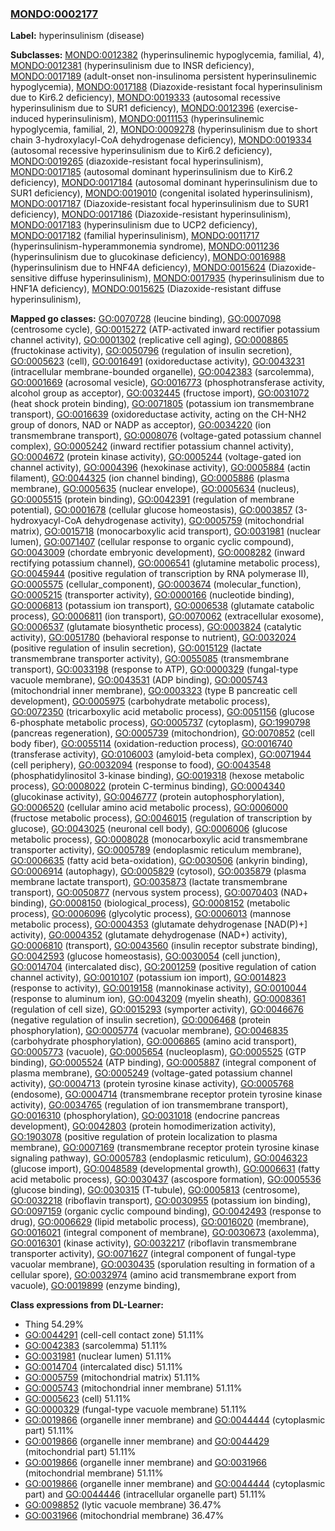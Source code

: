 
### [MONDO:0002177](http://purl.obolibrary.org/obo/MONDO_0002177)
**Label:** hyperinsulinism (disease)

**Subclasses:** [MONDO:0012382](http://purl.obolibrary.org/obo/MONDO_0012382) (hyperinsulinemic hypoglycemia, familial, 4), [MONDO:0012381](http://purl.obolibrary.org/obo/MONDO_0012381) (hyperinsulinism due to INSR deficiency), [MONDO:0017189](http://purl.obolibrary.org/obo/MONDO_0017189) (adult-onset non-insulinoma persistent hyperinsulinemic hypoglycemia), [MONDO:0017188](http://purl.obolibrary.org/obo/MONDO_0017188) (Diazoxide-resistant focal hyperinsulinism due to Kir6.2 deficiency), [MONDO:0019333](http://purl.obolibrary.org/obo/MONDO_0019333) (autosomal recessive hyperinsulinism due to SUR1 deficiency), [MONDO:0012396](http://purl.obolibrary.org/obo/MONDO_0012396) (exercise-induced hyperinsulinism), [MONDO:0011153](http://purl.obolibrary.org/obo/MONDO_0011153) (hyperinsulinemic hypoglycemia, familial, 2), [MONDO:0009278](http://purl.obolibrary.org/obo/MONDO_0009278) (hyperinsulinism due to short chain 3-hydroxylacyl-CoA dehydrogenase deficiency), [MONDO:0019334](http://purl.obolibrary.org/obo/MONDO_0019334) (autosomal recessive hyperinsulinism due to Kir6.2 deficiency), [MONDO:0019265](http://purl.obolibrary.org/obo/MONDO_0019265) (diazoxide-resistant focal hyperinsulinism), [MONDO:0017185](http://purl.obolibrary.org/obo/MONDO_0017185) (autosomal dominant hyperinsulinism due to Kir6.2 deficiency), [MONDO:0017184](http://purl.obolibrary.org/obo/MONDO_0017184) (autosomal dominant hyperinsulinism due to SUR1 deficiency), [MONDO:0019010](http://purl.obolibrary.org/obo/MONDO_0019010) (congenital isolated hyperinsulinism), [MONDO:0017187](http://purl.obolibrary.org/obo/MONDO_0017187) (Diazoxide-resistant focal hyperinsulinism due to SUR1 deficiency), [MONDO:0017186](http://purl.obolibrary.org/obo/MONDO_0017186) (Diazoxide-resistant hyperinsulinism), [MONDO:0017183](http://purl.obolibrary.org/obo/MONDO_0017183) (hyperinsulinism due to UCP2 deficiency), [MONDO:0017182](http://purl.obolibrary.org/obo/MONDO_0017182) (familial hyperinsulinism), [MONDO:0011717](http://purl.obolibrary.org/obo/MONDO_0011717) (hyperinsulinism-hyperammonemia syndrome), [MONDO:0011236](http://purl.obolibrary.org/obo/MONDO_0011236) (hyperinsulinism due to glucokinase deficiency), [MONDO:0016988](http://purl.obolibrary.org/obo/MONDO_0016988) (hyperinsulinism due to HNF4A deficiency), [MONDO:0015624](http://purl.obolibrary.org/obo/MONDO_0015624) (Diazoxide-sensitive diffuse hyperinsulinism), [MONDO:0017935](http://purl.obolibrary.org/obo/MONDO_0017935) (hyperinsulinism due to HNF1A deficiency), [MONDO:0015625](http://purl.obolibrary.org/obo/MONDO_0015625) (Diazoxide-resistant diffuse hyperinsulinism), 

**Mapped go classes:** [GO:0070728](http://purl.obolibrary.org/obo/GO_0070728) (leucine binding), [GO:0007098](http://purl.obolibrary.org/obo/GO_0007098) (centrosome cycle), [GO:0015272](http://purl.obolibrary.org/obo/GO_0015272) (ATP-activated inward rectifier potassium channel activity), [GO:0001302](http://purl.obolibrary.org/obo/GO_0001302) (replicative cell aging), [GO:0008865](http://purl.obolibrary.org/obo/GO_0008865) (fructokinase activity), [GO:0050796](http://purl.obolibrary.org/obo/GO_0050796) (regulation of insulin secretion), [GO:0005623](http://purl.obolibrary.org/obo/GO_0005623) (cell), [GO:0016491](http://purl.obolibrary.org/obo/GO_0016491) (oxidoreductase activity), [GO:0043231](http://purl.obolibrary.org/obo/GO_0043231) (intracellular membrane-bounded organelle), [GO:0042383](http://purl.obolibrary.org/obo/GO_0042383) (sarcolemma), [GO:0001669](http://purl.obolibrary.org/obo/GO_0001669) (acrosomal vesicle), [GO:0016773](http://purl.obolibrary.org/obo/GO_0016773) (phosphotransferase activity, alcohol group as acceptor), [GO:0032445](http://purl.obolibrary.org/obo/GO_0032445) (fructose import), [GO:0031072](http://purl.obolibrary.org/obo/GO_0031072) (heat shock protein binding), [GO:0071805](http://purl.obolibrary.org/obo/GO_0071805) (potassium ion transmembrane transport), [GO:0016639](http://purl.obolibrary.org/obo/GO_0016639) (oxidoreductase activity, acting on the CH-NH2 group of donors, NAD or NADP as acceptor), [GO:0034220](http://purl.obolibrary.org/obo/GO_0034220) (ion transmembrane transport), [GO:0008076](http://purl.obolibrary.org/obo/GO_0008076) (voltage-gated potassium channel complex), [GO:0005242](http://purl.obolibrary.org/obo/GO_0005242) (inward rectifier potassium channel activity), [GO:0004672](http://purl.obolibrary.org/obo/GO_0004672) (protein kinase activity), [GO:0005244](http://purl.obolibrary.org/obo/GO_0005244) (voltage-gated ion channel activity), [GO:0004396](http://purl.obolibrary.org/obo/GO_0004396) (hexokinase activity), [GO:0005884](http://purl.obolibrary.org/obo/GO_0005884) (actin filament), [GO:0044325](http://purl.obolibrary.org/obo/GO_0044325) (ion channel binding), [GO:0005886](http://purl.obolibrary.org/obo/GO_0005886) (plasma membrane), [GO:0005635](http://purl.obolibrary.org/obo/GO_0005635) (nuclear envelope), [GO:0005634](http://purl.obolibrary.org/obo/GO_0005634) (nucleus), [GO:0005515](http://purl.obolibrary.org/obo/GO_0005515) (protein binding), [GO:0042391](http://purl.obolibrary.org/obo/GO_0042391) (regulation of membrane potential), [GO:0001678](http://purl.obolibrary.org/obo/GO_0001678) (cellular glucose homeostasis), [GO:0003857](http://purl.obolibrary.org/obo/GO_0003857) (3-hydroxyacyl-CoA dehydrogenase activity), [GO:0005759](http://purl.obolibrary.org/obo/GO_0005759) (mitochondrial matrix), [GO:0015718](http://purl.obolibrary.org/obo/GO_0015718) (monocarboxylic acid transport), [GO:0031981](http://purl.obolibrary.org/obo/GO_0031981) (nuclear lumen), [GO:0071407](http://purl.obolibrary.org/obo/GO_0071407) (cellular response to organic cyclic compound), [GO:0043009](http://purl.obolibrary.org/obo/GO_0043009) (chordate embryonic development), [GO:0008282](http://purl.obolibrary.org/obo/GO_0008282) (inward rectifying potassium channel), [GO:0006541](http://purl.obolibrary.org/obo/GO_0006541) (glutamine metabolic process), [GO:0045944](http://purl.obolibrary.org/obo/GO_0045944) (positive regulation of transcription by RNA polymerase II), [GO:0005575](http://purl.obolibrary.org/obo/GO_0005575) (cellular_component), [GO:0003674](http://purl.obolibrary.org/obo/GO_0003674) (molecular_function), [GO:0005215](http://purl.obolibrary.org/obo/GO_0005215) (transporter activity), [GO:0000166](http://purl.obolibrary.org/obo/GO_0000166) (nucleotide binding), [GO:0006813](http://purl.obolibrary.org/obo/GO_0006813) (potassium ion transport), [GO:0006538](http://purl.obolibrary.org/obo/GO_0006538) (glutamate catabolic process), [GO:0006811](http://purl.obolibrary.org/obo/GO_0006811) (ion transport), [GO:0070062](http://purl.obolibrary.org/obo/GO_0070062) (extracellular exosome), [GO:0006537](http://purl.obolibrary.org/obo/GO_0006537) (glutamate biosynthetic process), [GO:0003824](http://purl.obolibrary.org/obo/GO_0003824) (catalytic activity), [GO:0051780](http://purl.obolibrary.org/obo/GO_0051780) (behavioral response to nutrient), [GO:0032024](http://purl.obolibrary.org/obo/GO_0032024) (positive regulation of insulin secretion), [GO:0015129](http://purl.obolibrary.org/obo/GO_0015129) (lactate transmembrane transporter activity), [GO:0055085](http://purl.obolibrary.org/obo/GO_0055085) (transmembrane transport), [GO:0033198](http://purl.obolibrary.org/obo/GO_0033198) (response to ATP), [GO:0000329](http://purl.obolibrary.org/obo/GO_0000329) (fungal-type vacuole membrane), [GO:0043531](http://purl.obolibrary.org/obo/GO_0043531) (ADP binding), [GO:0005743](http://purl.obolibrary.org/obo/GO_0005743) (mitochondrial inner membrane), [GO:0003323](http://purl.obolibrary.org/obo/GO_0003323) (type B pancreatic cell development), [GO:0005975](http://purl.obolibrary.org/obo/GO_0005975) (carbohydrate metabolic process), [GO:0072350](http://purl.obolibrary.org/obo/GO_0072350) (tricarboxylic acid metabolic process), [GO:0051156](http://purl.obolibrary.org/obo/GO_0051156) (glucose 6-phosphate metabolic process), [GO:0005737](http://purl.obolibrary.org/obo/GO_0005737) (cytoplasm), [GO:1990798](http://purl.obolibrary.org/obo/GO_1990798) (pancreas regeneration), [GO:0005739](http://purl.obolibrary.org/obo/GO_0005739) (mitochondrion), [GO:0070852](http://purl.obolibrary.org/obo/GO_0070852) (cell body fiber), [GO:0055114](http://purl.obolibrary.org/obo/GO_0055114) (oxidation-reduction process), [GO:0016740](http://purl.obolibrary.org/obo/GO_0016740) (transferase activity), [GO:0106003](http://purl.obolibrary.org/obo/GO_0106003) (amyloid-beta complex), [GO:0071944](http://purl.obolibrary.org/obo/GO_0071944) (cell periphery), [GO:0032094](http://purl.obolibrary.org/obo/GO_0032094) (response to food), [GO:0043548](http://purl.obolibrary.org/obo/GO_0043548) (phosphatidylinositol 3-kinase binding), [GO:0019318](http://purl.obolibrary.org/obo/GO_0019318) (hexose metabolic process), [GO:0008022](http://purl.obolibrary.org/obo/GO_0008022) (protein C-terminus binding), [GO:0004340](http://purl.obolibrary.org/obo/GO_0004340) (glucokinase activity), [GO:0046777](http://purl.obolibrary.org/obo/GO_0046777) (protein autophosphorylation), [GO:0006520](http://purl.obolibrary.org/obo/GO_0006520) (cellular amino acid metabolic process), [GO:0006000](http://purl.obolibrary.org/obo/GO_0006000) (fructose metabolic process), [GO:0046015](http://purl.obolibrary.org/obo/GO_0046015) (regulation of transcription by glucose), [GO:0043025](http://purl.obolibrary.org/obo/GO_0043025) (neuronal cell body), [GO:0006006](http://purl.obolibrary.org/obo/GO_0006006) (glucose metabolic process), [GO:0008028](http://purl.obolibrary.org/obo/GO_0008028) (monocarboxylic acid transmembrane transporter activity), [GO:0005789](http://purl.obolibrary.org/obo/GO_0005789) (endoplasmic reticulum membrane), [GO:0006635](http://purl.obolibrary.org/obo/GO_0006635) (fatty acid beta-oxidation), [GO:0030506](http://purl.obolibrary.org/obo/GO_0030506) (ankyrin binding), [GO:0006914](http://purl.obolibrary.org/obo/GO_0006914) (autophagy), [GO:0005829](http://purl.obolibrary.org/obo/GO_0005829) (cytosol), [GO:0035879](http://purl.obolibrary.org/obo/GO_0035879) (plasma membrane lactate transport), [GO:0035873](http://purl.obolibrary.org/obo/GO_0035873) (lactate transmembrane transport), [GO:0050877](http://purl.obolibrary.org/obo/GO_0050877) (nervous system process), [GO:0070403](http://purl.obolibrary.org/obo/GO_0070403) (NAD+ binding), [GO:0008150](http://purl.obolibrary.org/obo/GO_0008150) (biological_process), [GO:0008152](http://purl.obolibrary.org/obo/GO_0008152) (metabolic process), [GO:0006096](http://purl.obolibrary.org/obo/GO_0006096) (glycolytic process), [GO:0006013](http://purl.obolibrary.org/obo/GO_0006013) (mannose metabolic process), [GO:0004353](http://purl.obolibrary.org/obo/GO_0004353) (glutamate dehydrogenase [NAD(P)+] activity), [GO:0004352](http://purl.obolibrary.org/obo/GO_0004352) (glutamate dehydrogenase (NAD+) activity), [GO:0006810](http://purl.obolibrary.org/obo/GO_0006810) (transport), [GO:0043560](http://purl.obolibrary.org/obo/GO_0043560) (insulin receptor substrate binding), [GO:0042593](http://purl.obolibrary.org/obo/GO_0042593) (glucose homeostasis), [GO:0030054](http://purl.obolibrary.org/obo/GO_0030054) (cell junction), [GO:0014704](http://purl.obolibrary.org/obo/GO_0014704) (intercalated disc), [GO:2001259](http://purl.obolibrary.org/obo/GO_2001259) (positive regulation of cation channel activity), [GO:0010107](http://purl.obolibrary.org/obo/GO_0010107) (potassium ion import), [GO:0014823](http://purl.obolibrary.org/obo/GO_0014823) (response to activity), [GO:0019158](http://purl.obolibrary.org/obo/GO_0019158) (mannokinase activity), [GO:0010044](http://purl.obolibrary.org/obo/GO_0010044) (response to aluminum ion), [GO:0043209](http://purl.obolibrary.org/obo/GO_0043209) (myelin sheath), [GO:0008361](http://purl.obolibrary.org/obo/GO_0008361) (regulation of cell size), [GO:0015293](http://purl.obolibrary.org/obo/GO_0015293) (symporter activity), [GO:0046676](http://purl.obolibrary.org/obo/GO_0046676) (negative regulation of insulin secretion), [GO:0006468](http://purl.obolibrary.org/obo/GO_0006468) (protein phosphorylation), [GO:0005774](http://purl.obolibrary.org/obo/GO_0005774) (vacuolar membrane), [GO:0046835](http://purl.obolibrary.org/obo/GO_0046835) (carbohydrate phosphorylation), [GO:0006865](http://purl.obolibrary.org/obo/GO_0006865) (amino acid transport), [GO:0005773](http://purl.obolibrary.org/obo/GO_0005773) (vacuole), [GO:0005654](http://purl.obolibrary.org/obo/GO_0005654) (nucleoplasm), [GO:0005525](http://purl.obolibrary.org/obo/GO_0005525) (GTP binding), [GO:0005524](http://purl.obolibrary.org/obo/GO_0005524) (ATP binding), [GO:0005887](http://purl.obolibrary.org/obo/GO_0005887) (integral component of plasma membrane), [GO:0005249](http://purl.obolibrary.org/obo/GO_0005249) (voltage-gated potassium channel activity), [GO:0004713](http://purl.obolibrary.org/obo/GO_0004713) (protein tyrosine kinase activity), [GO:0005768](http://purl.obolibrary.org/obo/GO_0005768) (endosome), [GO:0004714](http://purl.obolibrary.org/obo/GO_0004714) (transmembrane receptor protein tyrosine kinase activity), [GO:0034765](http://purl.obolibrary.org/obo/GO_0034765) (regulation of ion transmembrane transport), [GO:0016310](http://purl.obolibrary.org/obo/GO_0016310) (phosphorylation), [GO:0031018](http://purl.obolibrary.org/obo/GO_0031018) (endocrine pancreas development), [GO:0042803](http://purl.obolibrary.org/obo/GO_0042803) (protein homodimerization activity), [GO:1903078](http://purl.obolibrary.org/obo/GO_1903078) (positive regulation of protein localization to plasma membrane), [GO:0007169](http://purl.obolibrary.org/obo/GO_0007169) (transmembrane receptor protein tyrosine kinase signaling pathway), [GO:0005783](http://purl.obolibrary.org/obo/GO_0005783) (endoplasmic reticulum), [GO:0046323](http://purl.obolibrary.org/obo/GO_0046323) (glucose import), [GO:0048589](http://purl.obolibrary.org/obo/GO_0048589) (developmental growth), [GO:0006631](http://purl.obolibrary.org/obo/GO_0006631) (fatty acid metabolic process), [GO:0030437](http://purl.obolibrary.org/obo/GO_0030437) (ascospore formation), [GO:0005536](http://purl.obolibrary.org/obo/GO_0005536) (glucose binding), [GO:0030315](http://purl.obolibrary.org/obo/GO_0030315) (T-tubule), [GO:0005813](http://purl.obolibrary.org/obo/GO_0005813) (centrosome), [GO:0032218](http://purl.obolibrary.org/obo/GO_0032218) (riboflavin transport), [GO:0030955](http://purl.obolibrary.org/obo/GO_0030955) (potassium ion binding), [GO:0097159](http://purl.obolibrary.org/obo/GO_0097159) (organic cyclic compound binding), [GO:0042493](http://purl.obolibrary.org/obo/GO_0042493) (response to drug), [GO:0006629](http://purl.obolibrary.org/obo/GO_0006629) (lipid metabolic process), [GO:0016020](http://purl.obolibrary.org/obo/GO_0016020) (membrane), [GO:0016021](http://purl.obolibrary.org/obo/GO_0016021) (integral component of membrane), [GO:0030673](http://purl.obolibrary.org/obo/GO_0030673) (axolemma), [GO:0016301](http://purl.obolibrary.org/obo/GO_0016301) (kinase activity), [GO:0032217](http://purl.obolibrary.org/obo/GO_0032217) (riboflavin transmembrane transporter activity), [GO:0071627](http://purl.obolibrary.org/obo/GO_0071627) (integral component of fungal-type vacuolar membrane), [GO:0030435](http://purl.obolibrary.org/obo/GO_0030435) (sporulation resulting in formation of a cellular spore), [GO:0032974](http://purl.obolibrary.org/obo/GO_0032974) (amino acid transmembrane export from vacuole), [GO:0019899](http://purl.obolibrary.org/obo/GO_0019899) (enzyme binding), 

**Class expressions from DL-Learner:**

- Thing 54.29%
- [GO:0044291](http://purl.obolibrary.org/obo/GO_0044291) (cell-cell contact zone) 51.11%
- [GO:0042383](http://purl.obolibrary.org/obo/GO_0042383) (sarcolemma) 51.11%
- [GO:0031981](http://purl.obolibrary.org/obo/GO_0031981) (nuclear lumen) 51.11%
- [GO:0014704](http://purl.obolibrary.org/obo/GO_0014704) (intercalated disc) 51.11%
- [GO:0005759](http://purl.obolibrary.org/obo/GO_0005759) (mitochondrial matrix) 51.11%
- [GO:0005743](http://purl.obolibrary.org/obo/GO_0005743) (mitochondrial inner membrane) 51.11%
- [GO:0005623](http://purl.obolibrary.org/obo/GO_0005623) (cell) 51.11%
- [GO:0000329](http://purl.obolibrary.org/obo/GO_0000329) (fungal-type vacuole membrane) 51.11%
- [GO:0019866](http://purl.obolibrary.org/obo/GO_0019866) (organelle inner membrane) and [GO:0044444](http://purl.obolibrary.org/obo/GO_0044444) (cytoplasmic part) 51.11%
- [GO:0019866](http://purl.obolibrary.org/obo/GO_0019866) (organelle inner membrane) and [GO:0044429](http://purl.obolibrary.org/obo/GO_0044429) (mitochondrial part) 51.11%
- [GO:0019866](http://purl.obolibrary.org/obo/GO_0019866) (organelle inner membrane) and [GO:0031966](http://purl.obolibrary.org/obo/GO_0031966) (mitochondrial membrane) 51.11%
- [GO:0019866](http://purl.obolibrary.org/obo/GO_0019866) (organelle inner membrane) and [GO:0044444](http://purl.obolibrary.org/obo/GO_0044444) (cytoplasmic part) and [GO:0044446](http://purl.obolibrary.org/obo/GO_0044446) (intracellular organelle part) 51.11%
- [GO:0098852](http://purl.obolibrary.org/obo/GO_0098852) (lytic vacuole membrane) 36.47%
- [GO:0031966](http://purl.obolibrary.org/obo/GO_0031966) (mitochondrial membrane) 36.47%


